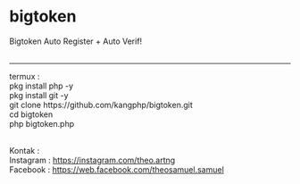# bigtoken
Bigtoken Auto Register + Auto Verif!<br><br>
<hr>
termux :<br>
pkg install php -y<br>
pkg install git -y<br>
git clone https://github.com/kangphp/bigtoken.git<br>
cd bigtoken<br>
php bigtoken.php<br><br>

Kontak :<br>
Instagram : https://instagram.com/theo.artng<br>
Facebook : https://web.facebook.com/theosamuel.samuel<br>
